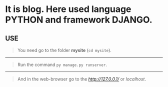 It is blog. Here used language PYTHON and framework DJANGO.
========================
USE   
---
> You need go to the folder **mysite** (`cd mysite`).
---
> Run the command `py manage.py runserver`.
---
> And in the  web-browser  go to the *http://127.0.0.1/* or *localhost*.
        
